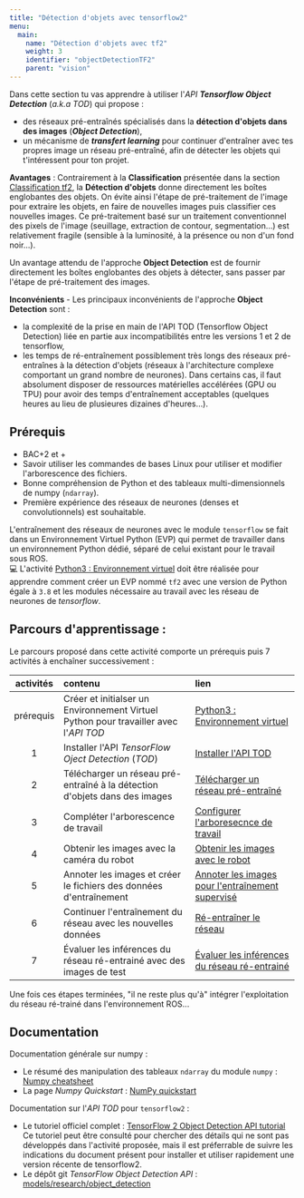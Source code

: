 ```yaml
---
title: "Détection d'objets avec tensorflow2"
menu:
  main:
    name: "Détection d'objets avec tf2"
    weight: 3
    identifier: "objectDetectionTF2"
    parent: "vision"
---
```


Dans cette section tu vas apprendre à utiliser l'_API_ ___Tensorflow Object Detection___ (_a.k.a_ _TOD_) qui propose :
* des réseaux pré-entraînés spécialisés dans la __détection d'objets dans des images__ (___Object Detection___),
* un mécanisme de ___transfert learning___ pour continuer d'entraîner avec tes propres image un réseau pré-entraîné, afin de détecter les objets qui t'intéressent pour ton projet.

__Avantages__ : Contrairement à la __Classification__ présentée dans la section [Classification tf2](https://learn.e.ros4.pro/fr/vision/classification_tf2/), la __Détection d'objets__ donne directement les boîtes englobantes des objets. On évite ainsi l'étape de pré-traitement de l'image pour extraire les objets, en faire de nouvelles images puis classifier ces nouvelles images. Ce pré-traitement basé sur un traitement conventionnel des pixels de l'image (seuillage, extraction de contour, segmentation...) est relativement fragile (sensible à la luminosité, à la présence ou non d'un fond noir...).

Un avantage attendu de l'approche __Object Detection__ est de fournir directement les boîtes englobantes des objets à détecter, sans passer par l'étape de pré-traitement des images.

__Inconvénients__ - Les principaux inconvénients de l'approche __Object Detection__ sont :
* la complexité de la prise en main de l'API TOD (Tensorflow  Object Detection) liée en partie aux incompatibilités entre les  versions 1 et 2 de tensorflow,
* les temps de ré-entraînement possiblement très longs des réseaux pré-entraînes à la détection d'objets (réseaux à l'architecture complexe comportant un grand nombre de neurones). Dans certains cas, il faut absolument disposer de ressources matérielles accélérées (GPU ou TPU) pour avoir des temps d'entraînement acceptables (quelques heures au lieu de plusieures dizaines d'heures...).


## Prérequis

* BAC+2 et +
* Savoir utiliser les commandes de bases Linux pour utiliser et modifier l'arborescence des fichiers.
* Bonne compréhension de Python et des tableaux multi-dimensionnels de numpy (`ndarray`).
* Première expérience des réseaux de neurones (denses et convolutionnels) est souhaitable.

L'entraînement des réseaux de neurones avec le module `tensorflow` se fait dans un Environnement Virtuel Python (EVP) qui permet de travailler dans un environnement Python dédié, séparé de celui existant pour le travail sous ROS.<br>
💻 L'activité [Python3 : Environnement virtuel](https://learn.e.ros4.pro/fr/faq/python3/venv/) doit être réalisée pour apprendre comment créer un EVP nommé `tf2` avec une version de Python égale à `3.8` et les modules nécessaire au travail avec les réseau de neurones de _tensorflow_.

## Parcours d'apprentissage :

Le parcours proposé dans cette activité comporte un prérequis puis 7 activités à enchaîner successivement :

activités |  contenu                                                                  | lien 
:----:|:--------------------------------------------------------------------------|:---------------
  prérequis   | Créer et initialser un Environnement Virtuel Python pour travailler avec l'_API TOD_ |  [Python3 : Environnement virtuel](https://learn.e.ros4.pro/fr/faq/python3/venv/)
  1   | Installer l'API _TensorFlow Oject Detection_ (_TOD_)                      | [Installer l'API TOD](tod_install/)
  2   | Télécharger un réseau pré-entraîné à la détection d'objets dans des images| [Télécharger un réseau pré-entraîné](downlod_pre-trained_network/)
  3   | Compléter l'arborescence de travail                                       | [Configurer l'arboresecnce de travail](configure_working_tree)
  4   | Obtenir les images avec la caméra du robot                                | [Obtenir les images avec le robot](get_images_from_robot/)
  5   | Annoter les images et créer le fichiers des données d'entraînement        | [Annoter les images pour l'entraînement supervisé](annotate_images)
  6   | Continuer l'entraînement du réseau avec les nouvelles données             |  [Ré-entraîner le réseau](re-train_network)
  7   | Évaluer les inférences du réseau ré-entrainé avec des images de test      | [Évaluer les inférences du réseau ré-entrainé](evaluate_network) 

Une fois ces étapes terminées, "il ne reste plus qu'à" intégrer l'exploitation du réseau ré-trainé dans l'environnement ROS...

## Documentation

Documentation générale sur numpy :
* Le résumé des manipulation des tableaux `ndarray` du module `numpy` : [Numpy cheatsheet](https://s3.amazonaws.com/assets.datacamp.com/blog_assets/Numpy_Python_Cheat_Sheet.pdf)
* La page _Numpy Quickstart_ : [NumPy quickstart](https://numpy.org/devdocs/user/quickstart.html)

Documentation sur l'_API TOD_ pour `tensorflow2` :
* Le tutoriel officiel complet : [TensorFlow 2 Object Detection API tutorial](https://tensorflow-object-detection-api-tutorial.readthedocs.io/en/latest/index.html)<br>
Ce tutoriel peut être consulté pour chercher des détails qui ne sont pas développés dans l'activité proposée, mais il est préferrable de suivre 
les indications du document présent pour installer et utiliser rapidement une version récente de tensorflow2. 
* Le dépôt git _TensorFlow Object Detection API_ : [models/research/object_detection](https://github.com/tensorflow/models/tree/master/research/object_detection)<br><br>


